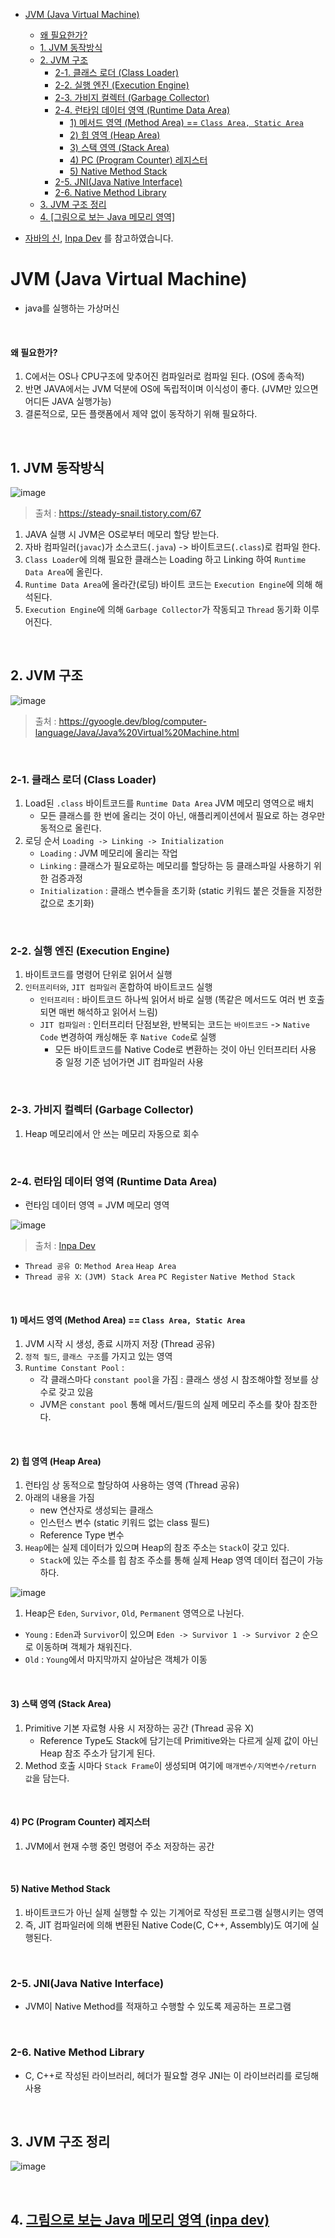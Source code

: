 - [JVM (Java Virtual Machine)](#jvm--java-virtual-machine-)
  - [왜 필요한가?](#-------)
   * [1. JVM 동작방식](#1-jvm-----)
   * [2. JVM 구조](#2-jvm---)
      + [2-1. 클래스 로더 (Class Loader)](#2-1---------class-loader-)
      + [2-2. 실행 엔진 (Execution Engine)](#2-2--------execution-engine-)
      + [2-3. 가비지 컬렉터 (Garbage Collector)](#2-3----------garbage-collector-)
      + [2-4. 런타임 데이터 영역 (Runtime Data Area)](#2-4-------------runtime-data-area-)
         - [1) 메서드 영역 (Method Area) == `Class Area, Static Area`](#1----------method-area------class-area--static-area-)
         - [2) 힙 영역 (Heap Area)](#2--------heap-area-)
         - [3) 스택 영역 (Stack Area)](#3---------stack-area-)
         - [4) PC (Program Counter) 레지스터](#4--pc--program-counter------)
         - [5) Native Method Stack](#5--native-method-stack)
      + [2-5. JNI(Java Native Interface)](#2-5-jni-java-native-interface-)
      + [2-6. Native Method Library](#2-6-native-method-library)
   * [3. JVM 구조 정리](#3-jvm------)
   * [4. [그림으로 보는 Java 메모리 영역]](#4----------java------)

- [자바의 신](http://www.yes24.com/Product/Goods/42643850), [Inpa Dev](https://inpa.tistory.com/) 를 참고하였습니다.

# JVM (Java Virtual Machine)
- java를 실행하는 가상머신


<br /> 

#### 왜 필요한가? 
1. C에서는 OS나 CPU구조에 맞추어진 컴파일러로 컴파일 된다. (OS에 종속적)
2. 반면 JAVA에서는 JVM 덕분에 OS에 독립적이며 이식성이 좋다. (JVM만 있으면 어디든 JAVA 실행가능)
3. 결론적으로, 모든 플랫폼에서 제약 없이 동작하기 위해 필요하다.

<br />

## 1. JVM 동작방식
![image](https://user-images.githubusercontent.com/70880695/224580455-989661d8-0cdd-40ea-86ca-1eecda68731a.png)
> 출처 : https://steady-snail.tistory.com/67

1. JAVA 실행 시 JVM은 OS로부터 메모리 할당 받는다.
2. 자바 컴파일러(`javac`)가 소스코드(`.java`) ->  바이트코드(`.class`)로 컴파일 한다.
3. `Class Loader`에 의해 필요한 클래스는 Loading 하고 Linking 하여 `Runtime Data Area`에 올린다.
4. `Runtime Data Area`에 올라간(로딩) 바이트 코드는 `Execution Engine`에 의해 해석된다.
5. `Execution Engine`에 의해 `Garbage Collector`가 작동되고 `Thread` 동기화 이루어진다.

<br />

## 2. JVM 구조
![image](https://user-images.githubusercontent.com/70880695/224581063-9595a34b-d719-49f0-bcf3-2777a25c9155.png)
> 출처 : https://gyoogle.dev/blog/computer-language/Java/Java%20Virtual%20Machine.html

<br />

### 2-1. 클래스 로더 (Class Loader)
1. Load된 `.class` 바이트코드를 `Runtime Data Area` JVM 메모리 영역으로 배치 
   - 모든 클래스를 한 번에 올리는 것이 아닌, 애플리케이션에서 필요로 하는 경우만 동적으로 올린다.
2. 로딩 순서 `Loading -> Linking -> Initialization`
   - `Loading` : JVM 메모리에 올리는 작업
   - `Linking` : 클래스가 필요로하는 메모리를 할당하는 등 클래스파일 사용하기 위한 검증과정
   - `Initialization` : 클래스 변수들을 초기화 (static 키워드 붙은 것들을 지정한 값으로 초기화)

<br />

### 2-2. 실행 엔진 (Execution Engine)
1. 바이트코드를 명령어 단위로 읽어서 실행
2. `인터프리터와`, `JIT 컴파일러` 혼합하여 바이트코드 실행
   - `인터프리터` : 바이트코드 하나씩 읽어서 바로 실행 (똑같은 메서드도 여러 번 호출되면 매번 해석하고 읽어서 느림)
   - `JIT 컴파일러` : 인터프리터 단점보완, 반복되는 코드는 `바이트코드` -> `Native Code` 변경하여 캐싱해둔 후 `Native Code`로 실행
     - 모든 바이트코드를 Native Code로 변환하는 것이 아닌 인터프리터 사용 중 일정 기준 넘어가면 JIT 컴파일러 사용

<br />

### 2-3. 가비지 컬렉터 (Garbage Collector)
1. Heap 메모리에서 안 쓰는 메모리 자동으로 회수

<br />

### 2-4. 런타임 데이터 영역 (Runtime Data Area)
- 런타임 데이터 영역 = JVM 메모리 영역

![image](https://user-images.githubusercontent.com/70880695/224586949-13b54008-ffaf-4f93-b935-bcda0549a5bf.png)
> 출처 : [Inpa Dev](https://inpa.tistory.com/entry/JAVA-%E2%98%95-JVM-%EB%82%B4%EB%B6%80-%EA%B5%AC%EC%A1%B0-%EB%A9%94%EB%AA%A8%EB%A6%AC-%EC%98%81%EC%97%AD-%EC%8B%AC%ED%99%94%ED%8E%B8#%EC%9E%90%EB%B0%94_%EA%B0%80%EC%83%81_%EB%A8%B8%EC%8B%A0jvm%EC%9D%98_%EB%8F%99%EC%9E%91_%EB%B0%A9%EC%8B%9D)

- `Thread 공유 O`: `Method Area` `Heap Area` 
- `Thread 공유 X`: `(JVM) Stack Area` `PC Register` `Native Method Stack`

<br />

#### 1) 메서드 영역 (Method Area) == `Class Area, Static Area`
1. JVM 시작 시 생성, 종료 시까지 저장 (Thread 공유)
2. `정적 필드`, `클래스 구조`를 가지고 있는 영역
3. `Runtime Constant Pool` : 
   - 각 클래스마다 `constant pool`을 가짐 : 클래스 생성 시 참조해야할 정보를 상수로 갖고 있음
   - JVM은 `constant pool` 통해 메서드/필드의 실제 메모리 주소를 찾아 참조한다.

<br />

#### 2) 힙 영역 (Heap Area)
1. 런타임 상 동적으로 할당하여 사용하는 영역 (Thread 공유)
2. 아래의 내용을 가짐
   - new 연산자로 생성되는 클래스
   - 인스턴스 변수 (static 키워드 없는 class 필드)
   - Reference Type 변수
3. `Heap`에는 실제 데이터가 있으며 Heap의 참조 주소는 `Stack`이 갖고 있다.
   - `Stack`에 있는 주소를 힙 참조 주소를 통해 실제 Heap 영역 데이터 접근이 가능하다.

![image](https://user-images.githubusercontent.com/70880695/224588117-1774b7e9-8825-470f-9717-12a767a19303.png)
1. Heap은 `Eden`, `Survivor`, `Old`, `Permanent` 영역으로 나뉜다.
  - `Young` : `Eden`과 `Survivor`이 있으며 `Eden -> Survivor 1 -> Survivor 2` 순으로 이동하며 객체가 채워진다.
  - `Old` : `Young`에서 마지막까지 살아남은 객체가 이동

<br />

#### 3) 스택 영역 (Stack Area)
1. Primitive 기본 자료형 사용 시 저장하는 공간 (Thread 공유 X)
   - Reference Type도 Stack에 담기는데 Primitive와는 다르게 실제 값이 아닌 Heap 참조 주소가 담기게 된다.
2. Method 호출 시마다 `Stack Frame`이 생성되며 여기에 `매개변수/지역변수/return 값`을 담는다.

<br />

#### 4) PC (Program Counter) 레지스터
1. JVM에서 현재 수행 중인 명령어 주소 저장하는 공간 

<br />

#### 5) Native Method Stack
1. 바이트코드가 아닌 실제 실행할 수 있는 기계어로 작성된 프로그램 실행시키는 영역
2. 즉, JIT 컴파일러에 의해 변환된 Native Code(C, C++, Assembly)도 여기에 실행된다.

<br />

### 2-5. JNI(Java Native Interface)
- JVM이 Native Method를 적재하고 수행할 수 있도록 제공하는 프로그램

<br />

### 2-6. Native Method Library
- C, C++로 작성된 라이브러리, 헤더가 필요할 경우 JNI는 이 라이브러리를 로딩해 사용

<br />

## 3. JVM 구조 정리
![image](https://user-images.githubusercontent.com/70880695/224588784-cb932a46-70a3-4fee-8fb6-5160dd52dda9.png)

<br />

## 4. [그림으로 보는 Java 메모리 영역 (inpa dev)](https://inpa.tistory.com/entry/JAVA-%E2%98%95-%EA%B7%B8%EB%A6%BC%EC%9C%BC%EB%A1%9C-%EB%B3%B4%EB%8A%94-%EC%9E%90%EB%B0%94-%EC%BD%94%EB%93%9C%EC%9D%98-%EB%A9%94%EB%AA%A8%EB%A6%AC-%EC%98%81%EC%97%AD%EC%8A%A4%ED%83%9D-%ED%9E%99)

